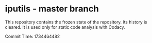 # iputils - master branch

This repository contains the frozen state of the repository.
Its history is cleared. It is used only for static code
analysis with Codacy.

Commit Time: 1734464482